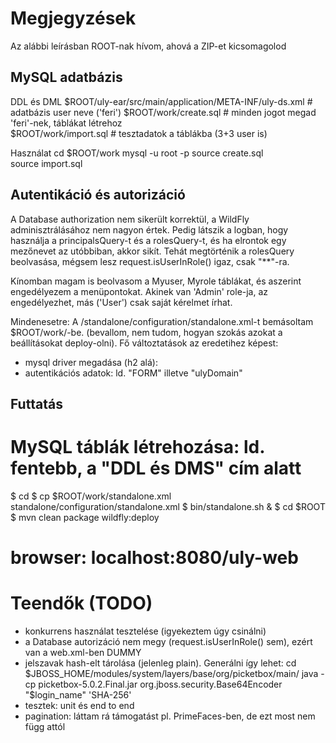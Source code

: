 Megjegyzések
===============

Az alábbi leírásban ROOT-nak hívom, ahová a ZIP-et kicsomagolod  

MySQL adatbázis
------------------

DDL és DML
    $ROOT/uly-ear/src/main/application/META-INF/uly-ds.xml  # adatbázis user neve ('feri')
    $ROOT/work/create.sql   # minden jogot megad 'feri'-nek, táblákat létrehoz  
    $ROOT/work/import.sql   # tesztadatok a táblákba (3+3 user is)
    
  Használat
    cd $ROOT/work
    mysql -u root -p
    source create.sql  
    source import.sql

Autentikáció és autorizáció
-----------------------------

A Database authorization nem sikerült korrektül, a WildFly adminisztrálásához nem nagyon értek.
Pedig látszik a logban, hogy használja a principalsQuery-t és a rolesQuery-t,
és ha elrontok egy mezőnevet az utóbbiban, akkor sikít.
Tehát megtörténik a rolesQuery beolvasása, mégsem lesz request.isUserInRole() igaz, csak "**"-ra.

Kínomban magam is beolvasom a Myuser, Myrole táblákat, és aszerint engedélyezem a menüpontokat.
Akinek van 'Admin' role-ja, az engedélyezhet, más ('User') csak saját kérelmet írhat.

Mindenesetre:
A <wildfly>/standalone/configuration/standalone.xml-t bemásoltam $ROOT/work/-be.
(bevallom, nem tudom, hogyan szokás azokat a beállításokat deploy-olni).
Fő változtatások az eredetihez képest:

  - mysql driver megadása (h2 alá):
  - autentikációs adatok: ld. "FORM" illetve "ulyDomain" 
       
Futtatás
----------------------
  # MySQL táblák létrehozása: ld. fentebb, a "DDL és DMS" cím alatt
  $ cd <wildfly>
  $ cp $ROOT/work/standalone.xml standalone/configuration/standalone.xml
  $ bin/standalone.sh & 
  $ cd $ROOT
  $ mvn clean package wildfly:deploy
  # browser: localhost:8080/uly-web
  
Teendők (TODO)
===============

- konkurrens használat tesztelése (igyekeztem úgy csinálni)
- a Database autorizáció nem megy (request.isUserInRole() sem), ezért van a web.xml-ben DUMMY
- jelszavak hash-elt tárolása (jelenleg plain). Generálni így lehet:
    cd $JBOSS_HOME/modules/system/layers/base/org/picketbox/main/
    java -cp picketbox-5.0.2.Final.jar org.jboss.security.Base64Encoder "$login_name" 'SHA-256'
- tesztek: unit és end to end
- pagination: láttam rá támogatást pl. PrimeFaces-ben, de ezt most nem függ attól
